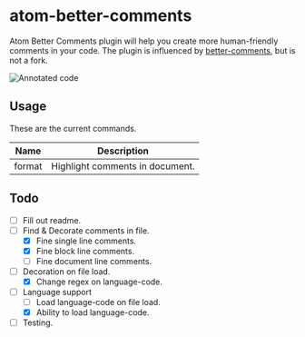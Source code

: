 # atom-better-comments

Atom Better Comments plugin will help you create more human-friendly comments in your code. The plugin is influenced by [better-comments](https://github.com/aaron-bond/better-comments), but is not a fork.

![Annotated code](images/better-comments.PNG)

## Usage

These are the current commands.

| Name   | Description                     |
| ------ | ------------------------------- |
| format | Highlight comments in document. |

## Todo

- [ ] Fill out readme.
- [ ] Find & Decorate comments in file.
  - [x] Fine single line comments.
  - [x] Fine block line comments.
  - [ ] Fine document line comments.
- [ ] Decoration on file load.
  - [x] Change regex on language-code.
- [ ] Language support
  - [ ] Load language-code on file load.
  - [x] Ability to load language-code.
- [ ] Testing.

